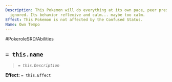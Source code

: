 ```yaml
---
Description: This Pokemon will do everything at its own pace, peer pressure will be
  ignored. Its behavior reflexive and calm... maybe too calm.
Effect: This Pokemon is not affected by the Confused Status.
Name: Own Tempo
---
```


#PokeroleSRD/Abilities

## `= this.name`

> *`= this.Description`*

**Effect:** `= this.Effect`

